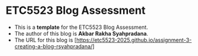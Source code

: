 
# ETC5523 Blog Assessment

* This is a **template** for the ETC5523 Blog Assessment. 
* The author of this blog is **Akbar Rakha Syahpradana**.
* The URL for this blog is [https://etc5523-2025.github.io/assignment-3-creating-a-blog-rsyahpradana/]
